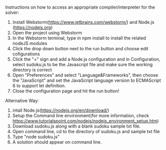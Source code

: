 
Instructions on how to access an appropriate compiler/interpreter for the solver: 

1. Install Webstorm(https://www.jetbrains.com/webstorm/) and Node.js (https://nodejs.org)
2. Open the project using Webstorm
2. In the Webstorm terminal, type in npm install to install the related nodeJS modules
3. Click the drop down button next to the run button and choose edit cofigurations
4. Click the "+" sign and add a Node.js configuration and in Configuration, select sudoku.js to be the Javascript file and make sure the working directory is correct
5. Open "Preferences" and select "Language&Frameworks", then choose the "JavaScript" and set the JavaScript language version to ECMAScript 6 to support let definition.
5. Close the configuration page and hit the run button!

Alternative Way:
1. intall Node.js(https://nodejs.org/en/download/)
2. Setup the Command line environment(for more information, check https://www.tutorialspoint.com/nodejs/nodejs_environment_setup.htm)
3. Download sudoku.js along with a blank sudoku sample txt file.
4. Open command line, cd to the directory of sudoku.js and sample txt file
5. Type "node sudoku.js"
6. A solution should appear on command line.


